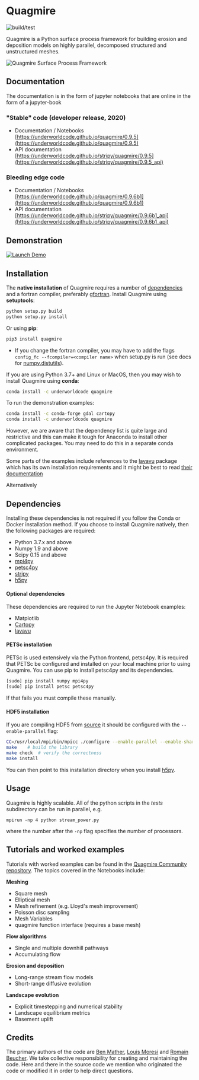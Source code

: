 # Quagmire

![build/test](https://github.com/underworldcode/quagmire/workflows/build/test/badge.svg)

Quagmire is a Python surface process framework for building erosion and deposition models on highly parallel, decomposed structured and unstructured meshes.

![Quagmire Surface Process Framework](https://raw.githubusercontent.com/underworldcode/quagmire/dev/docs/images/AusFlow.png)



## Documentation

The documentation is in the form of jupyter notebooks that are online in the form of a jupyter-book

### "Stable" code (developer release, 2020)

  - Documentation / Notebooks [https://underworldcode.github.io/quagmire/0.9.5](https://underworldcode.github.io/quagmire/0.9.5)
  - API documentation [https://underworldcode.github.io/stripy/quagmire/0.9.5](https://underworldcode.github.io/stripy/quagmire/0.9.5_api)


### Bleeding edge code 

  - Documentation / Notebooks [https://underworldcode.github.io/quagmire/0.9.6b1](https://underworldcode.github.io/quagmire/0.9.6b1)
  - API documentation [https://underworldcode.github.io/stripy/quagmire/0.9.6b1_api](https://underworldcode.github.io/stripy/quagmire/0.9.6b1_api)




## Demonstration

[![Launch Demo](https://img.shields.io/badge/Launch-Quagmire_Demo-Blue)](https://demon.underworldcloud.org/hub/user-redirect/git-pull?repo=https%3A%2F%2Fgithub.com%2Funderworld-community%2Fquagmire-examples-and-workflows&urlpath=lab%2Ftree%2Fquagmire-examples-and-workflows%2F0-StartHere.ipynb)


## Installation

The __native installation__ of Quagmire requires a number of [dependencies](#Dependencies) and a fortran compiler, preferably [gfortran](https://gcc.gnu.org/wiki/GFortran). Install Quagmire using __setuptools__:
```sh
python setup.py build
python setup.py install
```

Or using __pip__:
```sh
pip3 install quagmire
```

- If you change the fortran compiler, you may have to add the flags `config_fc --fcompiler=<compiler name>` when setup.py is run (see docs for [numpy.distutils](http://docs.scipy.org/doc/numpy-dev/f2py/distutils.html)).

If you are using Python 3.7+ and Linux or MacOS, then you may wish to install Quagmire using __conda__:
```sh
conda install -c underworldcode quagmire
```

To run the demonstration examples:
```sh
conda install -c conda-forge gdal cartopy
conda install -c underworldcode quagmire
```

However, we are aware that the dependency list is quite large and restrictive and this can make it tough for Anaconda to install other complicated packages. You may need to do this in a separate conda environment. 

Some parts of the examples include references to the [lavavu](https://github.com/lavavu/LavaVu) package which has its own installation requirements and it might be best to read [their documentation](https://lavavu.github.io/Documentation/)

Alternatively


## Dependencies

Installing these dependencies is not required if you follow the Conda or Docker installation method. If you choose to install Quagmire natively, then the following packages are required:

- Python 3.7.x and above
- Numpy 1.9 and above
- Scipy 0.15 and above
- [mpi4py](http://pythonhosted.org/mpi4py/usrman/index.html)
- [petsc4py](https://pythonhosted.org/petsc4py/usrman/install.html)
- [stripy](https://github.com/University-of-Melbourne-Geodynamics/stripy)
- [h5py](http://docs.h5py.org/en/latest/mpi.html#building-against-parallel-hdf5)

#### Optional dependencies

These dependencies are required to run the Jupyter Notebook examples:

- Matplotlib
- [Cartopy](https://scitools.org.uk/cartopy/docs/latest/)
- [lavavu](https://github.com/lavavu/LavaVu)

#### PETSc installation

PETSc is used extensively via the Python frontend, petsc4py. It is required that PETSc be configured and installed on your local machine prior to using Quagmire. You can use pip to install petsc4py and its dependencies.

```sh
[sudo] pip install numpy mpi4py
[sudo] pip install petsc petsc4py
```

If that fails you must compile these manually.

#### HDF5 installation

If you are compiling HDF5 from [source](https://support.hdfgroup.org/downloads/index.html) it should be configured with the `--enable-parallel` flag:

```sh
CC=/usr/local/mpi/bin/mpicc ./configure --enable-parallel --enable-shared --prefix=INSTALL-DIRECTORY
make	# build the library
make check	# verify the correctness
make install
```

You can then point to this installation directory when you install [h5py](http://docs.h5py.org/en/latest/mpi.html#building-against-parallel-hdf5).

## Usage

Quagmire is highly scalable. All of the python scripts in the *tests* subdirectory can be run in parallel, e.g.

```
mpirun -np 4 python stream_power.py
```

where the number after the `-np` flag specifies the number of processors.

## Tutorials and worked examples

Tutorials with worked examples can be found in the [Quagmire Community repository](https://github.com/underworld-community/quagmire-examples-and-workflows). The topics covered in the Notebooks include:

**Meshing**

- Square mesh
- Elliptical mesh
- Mesh refinement (e.g. Lloyd's mesh improvement)
- Poisson disc sampling
- Mesh Variables
- quagmire function interface (requires a base mesh)

**Flow algorithms**

- Single and multiple downhill pathways
- Accumulating flow

**Erosion and deposition**

- Long-range stream flow models
- Short-range diffusive evolution

**Landscape evolution**

- Explicit timestepping and numerical stability
- Landscape equilibrium metrics
- Basement uplift

## Credits

The primary authors of the code are [Ben Mather](https://github.com/brmather), [Louis Moresi](https://github.com/lmoresi) and [Romain Beucher](https://github.com/rbeucher). We take collective responsibility for creating and maintaining the code. Here and there in the source code we mention who originated the code or modified it in order to help direct questions.
